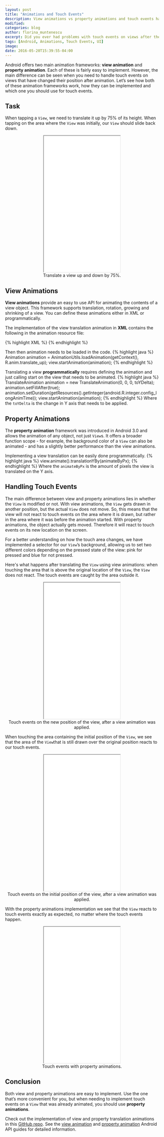 ```yaml
---
layout: post
title: "Animations and Touch Events"
description: View animations vs property animations and touch events handling
modified:
categories: blog
author: florina_muntenescu
excerpt: Did you ever had problems with touch events on views after they were animated? Here's why.
tags: [Android, Animations, Touch Events, UI]
image:
date: 2016-05-20T15:39:55-04:00
---
```


Android offers two main animation frameworks: **view animation** and **property animation**. Each of these is fairly easy to implement. However, the main difference can be seen when you need to handle touch events on views that have changed their position after animation. Let’s see how both of these animation frameworks work, how they can be implemented and which one you should use for touch events.

## Task
When tapping a ``View``, we need to translate it up by 75% of its height. When tapping on the area where the ``View`` was initially, our ``View`` should slide back down.

<center>
<iframe width="250" height="444" src="/videos/animations_touch/slide_animations.mp4"></iframe>
<figcaption>Translate a view up and down by 75%.</figcaption>
</center>

## View Animations

**View animations** provide an easy to use API for animating the contents of a view object. This framework supports translation, rotation, growing and shrinking of a view. You can define these animations either in XML or programmatically.

The implementation of the view translation animation in **XML** contains the following in the animation resource file:

{% highlight XML %}
<set android:fillAfter="true"
     android:shareInterpolator="false">
    <translate
        android:duration="@android:integer/config_longAnimTime"
        android:fromAlpha="0.0"
        android:fromXDelta="0%"
        android:fromYDelta="0%"
        android:toAlpha="1.0"
        android:toXDelta="0%"
        android:toYDelta="-75%" />
</set>
{% endhighlight %}

Then then animation needs to be loaded in the code.
{% highlight java %}
Animation animation = AnimationUtils.loadAnimation(getContext(), R.anim.translate_up);
view.startAnimation(animation);
{% endhighlight %}

Translating a view **programmatically** requires defining the animation and just calling start on the view that needs to be animated.
{% highlight java %}
TranslateAnimation animation = new TranslateAnimation(0, 0, 0, toYDelta);
animation.setFillAfter(true);
animation.setDuration(getResources().getInteger(android.R.integer.config_longAnimTime));
view.startAnimation(animation);
{% endhighlight %}
Where the ``toYDelta`` is the change in Y axis that needs to be applied.

## Property Animations

The **property animation** framework was introduced in Android 3.0 and allows the animation of any object, not just ``View``s. It offers a broader function scope - for example, the background color of a ``View`` can also be animated - and has a slightly better performance than the view animations.

Implementing a view translation can be easily done programmatically.
{% highlight java %}
view.animate().translationYBy(animateByPx);
{% endhighlight %}
Where the ``animateByPx`` is the amount of pixels the view is translated on the Y axis.

## Handling Touch Events

The main difference between view and property animations lies in whether the ``View`` is modified or not. With view animations, the ``View`` gets drawn in another position, but the actual ``View`` does not move. So, this means that the view will not react to touch events on the area where it is drawn, but rather in the area where it was before the animation started.
With property animations, the object actually gets moved. Therefore it will react to touch events on its new location on the screen.

For a better understanding on how the touch area changes, we have implemented a selector for our ``View``’s background, allowing us to set two different colors depending on the pressed state of the view: pink for pressed and blue for not pressed.

Here's what happens after translating the ``View`` using view animations: when touching the area that is above the original location of the ``View``, the ``View`` does not react. The touch events are caught by the area outside it.
<center>
<iframe width="250" height="444" src="/videos/animations_touch/view_animation_touch_outside.mp4"></iframe>
<figcaption>Touch events on the new position of the view, after a view animation was applied.</figcaption>
</center>

When touching the area containing the initial position of the ``View``, we see that the area of the ``View``that is still drawn over the original position reacts to our touch events.
<center>
<iframe width="250" height="444" src="/videos/animations_touch/view_animation_touch_old_location.mp4"></iframe>
<figcaption>Touch events on the initial position of the view, after a view animation was applied.</figcaption>
</center>

With the property animations implementation we see that the ``View`` reacts to touch events exactly as expected, no matter where the touch events happen.
<center>
<iframe width="250" height="444" src="/videos/animations_touch/property_animation.mp4"></iframe>
<figcaption>Touch events with property animations.</figcaption>
</center>

## Conclusion

Both view and property animations are easy to implement. Use the one that’s more convenient for you, but when needing to implement touch events on a ``View`` that was already animated, you should use **property animations**.

Check out the implementation of view and property translation animations in this <a href="https://github.com/florina-muntenescu/Playground">GitHub repo</a>.
See the <a href="https://developer.android.com/guide/topics/graphics/view-animation.html">view animation</a> and <a href="https://developer.android.com/guide/topics/graphics/prop-animation.html">property animation</a> Android API guides for detailed information.    
